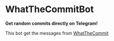 # WhatTheCommitBot
**Get random commits directly on Telegram!**

This bot get the messages from [WhatTheCommit](http://whatthecommit.com/)
